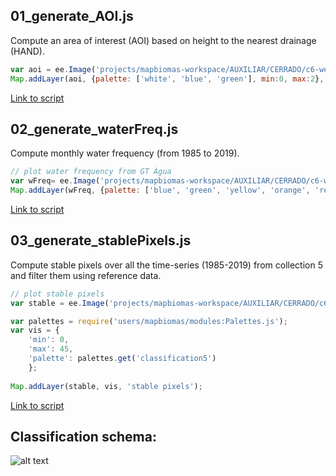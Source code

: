 ## 01_generate_AOI.js
Compute an area of interest (AOI) based on height to the nearest drainage (HAND).
```javascript
var aoi = ee.Image('projects/mapbiomas-workspace/AUXILIAR/CERRADO/c6-wetlands/input_masks/aoi_wetlands_c6');
Map.addLayer(aoi, {palette: ['white', 'blue', 'green'], min:0, max:2}, 'aoi');
```
[Link to script](https://code.earthengine.google.com/a5e1780d5f431ec8cb09a4b8bb8a4a96)

## 02_generate_waterFreq.js
Compute monthly water frequency (from 1985 to 2019).
```javascript
// plot water frequency from GT Água
var wFreq= ee.Image('projects/mapbiomas-workspace/AUXILIAR/CERRADO/c6-wetlands/input_masks/waterFreq_CERRADO_1985_2019');
Map.addLayer(wFreq, {palette: ['blue', 'green', 'yellow', 'orange', 'red'], min:1, max:300}, 'water freq.');
```
[Link to script](https://code.earthengine.google.com/3521035a5b4f4e7f1b7b4c54e89bd5bc)

## 03_generate_stablePixels.js
Compute stable pixels over all the time-series (1985-2019) from collection 5 and filter them using reference data.
```javascript
// plot stable pixels
var stable = ee.Image('projects/mapbiomas-workspace/AUXILIAR/CERRADO/c6-wetlands/input_masks/stablePixels_C5');

var palettes = require('users/mapbiomas/modules:Palettes.js');
var vis = {
    'min': 0,
    'max': 45,
    'palette': palettes.get('classification5')
    };
        
Map.addLayer(stable, vis, 'stable pixels');
```
[Link to script](https://code.earthengine.google.com/4f4f5fb572256caddeae76194a3de6bc)

## Classification schema:
![alt text](https://github.com/musx/mapbiomas-cerrado-col6/blob/main/3-wetlands/www/wetlands%20-%20c6%20-%20color.png?raw=true)
